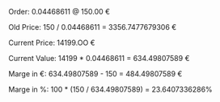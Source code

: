 
Order: 0.04468611 @ 150.00 €

Old Price: 150 / 0.04468611 = 3356.7477679306 €

Current Price: 14199.OO €

Current Value: 14199 * 0.04468611 = 634.49807589 €

Marge in €: 634.49807589 - 150 = 484.49807589 €

Marge in %: 100 * (150 / 634.49807589) = 23.6407336286%
